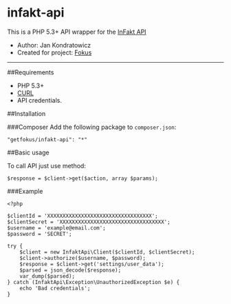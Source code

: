 infakt-api
============

This is a PHP 5.3+ API wrapper for the [InFakt API](http://infakt.pl/)

* Author: Jan Kondratowicz
* Created for project: [Fokus](http://getfokus.com)

---

##Requirements
* PHP 5.3+
* [CURL](http://php.net/manual/en/book.curl.php)
* API credentials.

##Installation

###Composer
Add the following package to `composer.json`:
```
"getfokus/infakt-api": "*"
```

##Basic usage

To call API just use method:
```
$response = $client->get($action, array $params);
```

###Example
```
<?php

$clientId = 'XXXXXXXXXXXXXXXXXXXXXXXXXXXXXXXXXX';
$clientSecret = 'XXXXXXXXXXXXXXXXXXXXXXXXXXXXXXXXXX';
$username = 'example@email.com';
$password = 'SECRET';

try {
    $client = new InfaktApi\Client($clientId, $clientSecret);
    $client->authorize($username, $password);
    $response = $client->get('settings/user_data');
    $parsed = json_decode($response);
    var_dump($parsed);
} catch (InfaktApi\Exception\UnauthorizedException $e) {
    echo 'Bad credentials';
}

```
